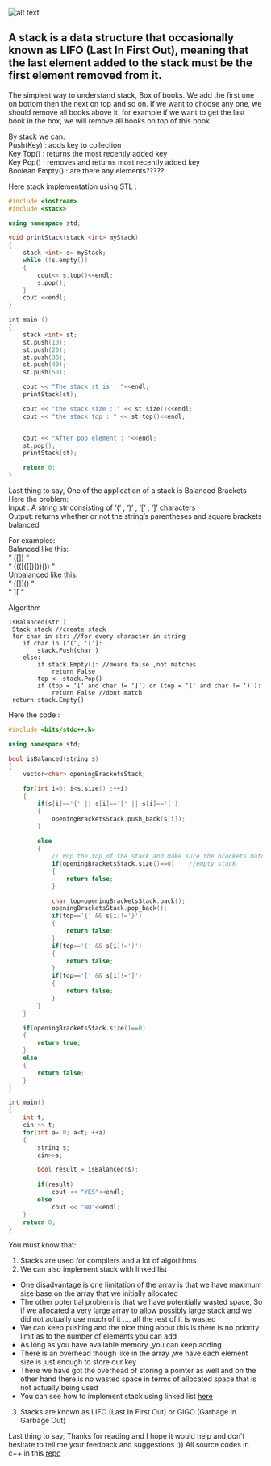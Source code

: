 ![alt text](https://github.com/mohamedkhaledyousef/Crash-courses/blob/master/img/stack.jpeg?raw=true "Stack")
## A stack is a data structure that occasionally known as LIFO (Last In First Out), meaning that the last element added to the stack must be the first element removed from it.

The simplest way to understand stack, Box of books. We add the first one on bottom then the next on top and so on. If we want to choose any one, we should remove all books above it. for example if we want to get the last book in the box, we will remove all books on top of this book.

By stack we can:  
Push(Key) : adds key to collection  
Key Top() : returns the most recently added key  
Key Pop() : removes and returns most recently added key  
Boolean Empty() : are there any elements?????  


Here stack implementation using STL :
```c++
#include <iostream>
#include <stack>

using namespace std;

void printStack(stack <int> myStack)
{
    stack <int> s= myStack;
    while (!s.empty())
    {
        cout<< s.top()<<endl;
        s.pop();
    }
    cout <<endl;
}

int main ()
{
    stack <int> st;
    st.push(10);
    st.push(20);
    st.push(30);
    st.push(40);
    st.push(50);

    cout << "The stack st is : "<<endl;
    printStack(st);

    cout << "the stack size : " << st.size()<<endl;
    cout << "the stack top : " << st.top()<<endl;


    cout << "After pop element : "<<endl;
    st.pop();    
    printStack(st);

    return 0;
}
``` 

Last thing to say, One of the application of a stack is Balanced Brackets  
Here the problem:  
Input : A string str consisting of ‘(‘ , ‘)’ , ‘[‘ , ‘]’ characters  
Output: returns whether or not the string’s parentheses and square brackets balanced  

For examples:  
Balanced like this:  
“ ([]) “  
“ ((([([])]))()) “  
Unbalanced like this:  
“ ([]]() “  
“ ][ “  

Algorithm  
```
IsBalanced(str )
 Stack stack //create stack
 for char in str: //for every character in string
    if char in [‘(‘, ‘[‘]:
        stack.Push(char ) 
    else:
        if stack.Empty(): //means false ,not matches
            return False
        top <- stack.Pop()
        if (top = ‘[‘ and char != ‘]’) or (top = ‘(‘ and char != ‘)’):
            return False //dont match
 return stack.Empty()
```

Here the code :
```c++
#include <bits/stdc++.h>

using namespace std;

bool isBalanced(string s) 
{
    vector<char> openingBracketsStack; 
    
    for(int i=0; i<s.size() ;++i) 
    {
        if(s[i]=='{' || s[i]=='[' || s[i]=='(') 
        {
            openingBracketsStack.push_back(s[i]);
        } 
        
        else 
        {
            // Pop the top of the stack and make sure the brackets match
            if(openingBracketsStack.size()==0)    //empty stack
            {
                return false;
            }

            char top=openingBracketsStack.back();
            openingBracketsStack.pop_back();
            if(top=='{' && s[i]!='}') 
            {
                return false;
            }
            if(top=='(' && s[i]!=')') 
            {
                return false;
            }
            if(top=='[' && s[i]!=']') 
            {
                return false;
            }
        }
    }

    if(openingBracketsStack.size()==0) 
    {
        return true;
    } 
    else 
    {
        return false;
    }
}

int main()
{
    int t;
    cin >> t;
    for(int a= 0; a<t; ++a)
    {
        string s;
        cin>>s;

        bool result = isBalanced(s);
        
        if(result)
            cout << "YES"<<endl;
        else 
            cout << "NO"<<endl;
    }
    return 0;
}
```

You must know that:
1. Stacks are used for compilers and a lot of algorithms
2. We can also implement stack with linked list
  * One disadvantage is one limitation of the array is that we have maximum size base on the array that we initially allocated
  * The other potential problem is that we have potentially wasted space, So if we allocated a very large array to allow possibly large stack and we did not actually use much of it …. all the rest of it is wasted
  * We can keep pushing and the nice thing about this is there is no priority limit as to the number of elements you can add
  * As long as you have available memory ,you can keep adding
  * There is an overhead though like in the array ,we have each element size is just enough to store our key
  * There we have got the overhead of storing a pointer as well and on the other hand there is no wasted space in terms of allocated space that is not actually being used
  * You can see how to implement stack using linked list [here](https://github.com/mohamedkhaledyousef/Crash-courses/blob/master/Stack/StackAndLinkedList.cpp) 
3. Stacks are known as LIFO (Last In First Out) or GIGO (Garbage In Garbage Out)

Last thing to say, Thanks for reading and I hope it would help and don’t hesitate to tell me your feedback and suggestions :))
All source codes in c++ in this [repo](https://github.com/mohamedkhaledyousef/Crash-courses/tree/master/Stack) 






